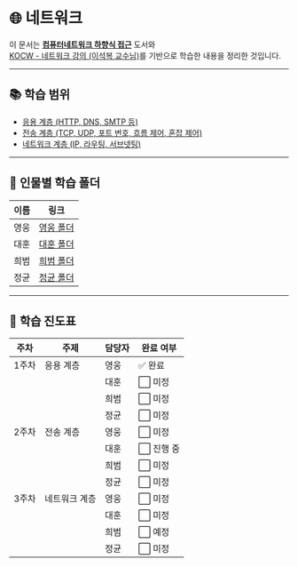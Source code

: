 ﻿# 🌐 네트워크

이 문서는 [**컴퓨터네트워크 하향식 접근**](https://product.kyobobook.co.kr/detail/S000061694627) 도서와  
[KOCW - 네트워크 강의 (이석복 교수님)](http://www.kocw.net/home/search/kemView.do?kemId=1312397)를 기반으로 학습한 내용을 정리한 것입니다.

---

## 📚 학습 범위

- [응용 계층 (HTTP, DNS, SMTP 등)](./Applicationlayer)
- [전송 계층 (TCP, UDP, 포트 번호, 흐름 제어, 혼잡 제어)](./Transportlayer)
- [네트워크 계층 (IP, 라우팅, 서브넷팅)](./Networklayer)

---

## 📁 인물별 학습 폴더

| 이름 | 링크 |
|------|------|
| 영웅 | [영웅 폴더](./youngwoong) |
| 대훈 | [대훈 폴더](./대훈) |
| 희범 | [희범 폴더](./희범) |
| 정균 | [정균 폴더](./정균) |

---

## 📅 학습 진도표

| 주차   | 주제             | 담당자 | 완료 여부   |
|--------|------------------|--------|-------------|
| 1주차  | 응용 계층         | 영웅   | ✅ 완료      |
|        |                  | 대훈   | ⬜ 미정      |
|        |                  | 희범   | ⬜ 미정      |
|        |                  | 정균   | ⬜ 미정      |
| 2주차  | 전송 계층         | 영웅   | ⬜ 미정      |
|        |                  | 대훈   | ⬜ 진행 중   |
|        |                  | 희범   | ⬜ 미정      |
|        |                  | 정균   | ⬜ 미정      |
| 3주차  | 네트워크 계층     | 영웅   | ⬜ 미정      |
|        |                  | 대훈   | ⬜ 미정      |
|        |                  | 희범   | ⬜ 예정      |
|        |                  | 정균   | ⬜ 미정      |

